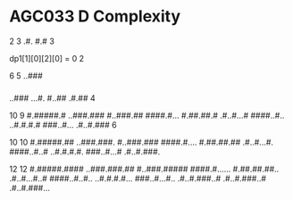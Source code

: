 # AGC033 D Complexity
2 3
.#.
#.#
3

dp1[1][0][2][0] = 0 2


6 5
..###
#####
..###
...#.
#..##
.#.##
4

10 9
#.#####.#
..###.###
#..###.##
####.#...
#.##.##.#
.#..#...#
####..#..
..#.#.#.#
###..#...
.#..#.###
6


10 10
#.#####.##
..###.###.
#..###.###
####.#....
#.##.##.##
.#..#...#.
####..#..#
..#.#.#.#.
###..#...#
.#..#.###.

12 12
#.#####.####
..###.###.##
#..###.#####
####.#......
#.##.##.##..
.#..#...#..#
####..#..#..
..#.#.#.#...
###..#...#..
.#..#.###..#
.#..#.###..#
.#..#.###...